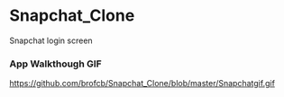 # Snapchat_Clone
Snapchat login screen

### App Walkthough GIF
https://github.com/brofcb/Snapchat_Clone/blob/master/Snapchatgif.gif

